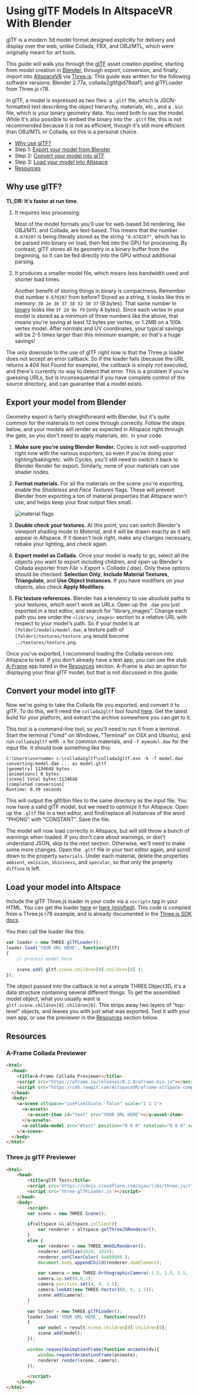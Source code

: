 # Using glTF Models In AltspaceVR With Blender

glTF is a modern 3d model format designed explicitly for delivery and display over the web, unlike Collada, FBX, and OBJ/MTL, which were originally meant for art tools. 

This guide will walk you through the [glTF](https://github.com/KhronosGroup/glTF) asset creation pipeline, starting from model creation in [Blender](https://www.blender.org/), through export, conversion, and finally import into [AltspaceVR](https://altvr.com) via [Three.js](http://threejs.org/). This guide was written for the following software versions: Blender 2.77a, collada2gltf@d78daf1, and glTFLoader from Three.js r78.

In glTF, a model is expressed as two files: a `.gltf` file, which is JSON-formatted text describing the object hierarchy, materials, etc., and a `.bin` file, which is your binary geometry data. You need both to use the model. While it's also possible to embed the binary into the `.gltf` file, this is not recommended because it is not as efficient, though it's still more efficient than OBJ/MTL or Collada, so this is a personal choice.

* [Why use glTF?](#why)
* Step 1: [Export your model from Blender](#export)
* Step 2: [Convert your model into glTF](#convert)
* Step 3: [Load your model into Altspace](#load)
* [Resources](#resources)


## <a id="why"/>Why use glTF?

**TL;DR: It's faster at run time.**

1. It requires less processing.

	Most of the model formats you'll use for web-based 3d rendering, like OBJ/MTL and Collada, are text-based. This means that the number `0.678207` is being literally stored as the string `"0.678207"`, which has to be parsed into binary on load, then fed into the GPU for processing. By contrast, glTF stores all its geometry in a binary buffer from the beginning, so it can be fed directly into the GPU without additional parsing.

2. It produces a smaller model file, which means less bandwidth used and shorter load times.

	Another benefit of storing things in binary is compactness. Remember that number `0.678207` from before? Stored as a string, it looks like this in memory: `30 2e 36 37 38 32 30 37` (8 bytes). That same number in [binary](https://en.wikipedia.org/wiki/Single-precision_floating-point_format) looks like `3f 2d 9e f9` (only 4 bytes). Since each vertex in your model is stored as a minimum of three numbers like the above, that means you're saving at least 12 bytes per vertex, or 1.2MB on a 100k vertex model. After normals and UV coordinates, your typical savings will be 2-5 times larger than this minimum example, so that's a huge savings!

The only downside to the use of glTF right now is that the Three.js loader does not accept an error callback. So if the loader fails (because the URL returns a 404 Not Found for example), the callback is simply not executed, and there's currently no way to detect that error. This is a problem if you're guessing URLs, but is inconsequential if you have complete control of the source directory, and can guarantee that a model exists.

## <a id="export"/>Export your model from Blender

Geometry export is fairly straightforward with Blender, but it's quite common for the materials to not come through correctly. Follow the steps below, and your models will render as expected in Altspace right through the gate, so you don't need to apply materials, etc. in your code.

1. **Make sure you're using Blender Render.**
    Cycles is not well-supported right now with the various exporters, so even if you're doing your lighting/baking/etc. with Cycles, you'll still need to switch it back to Blender Render for export. Similarly, none of your materials can use shader nodes.

2. **Format materials.** For all the materials on the scene you're exporting, enable the *Shadeless* and *Face Textures* flags. These will prevent Blender from exporting a ton of material properties that Altspace won't use, and helps keep your final output files small.

    ![material flags](img/material-flags.png)

3. **Double check your textures.** At this point, you can switch Blender's viewport shading mode to *Material*, and it will be drawn exactly as it will appear in Altspace. If it doesn't look right, make any changes necessary, rebake your lighting, and check again.

4. **Export model as Collada.** Once your model is ready to go,  select all the objects you want to export including children, and open up Blender's Collada exporter from *File* > *Export* > *Collada (.dae)*. Only these options should be checked: **Selection Only**, **Include Material Textures**, **Triangulate**, and **Use Object Instances**. If you have modifiers on your objects, also check **Apply Modifiers**.

5. **Fix texture references.** Blender has a tendency to use absolute paths to your textures, which won't work as URLs. Open up the `.dae` you just exported in a text editor, and search for "library_images". Change each path you see under the `<library_images>` section to a relative URL with respect to your model's path. So if your model is at `[folder]/models/model.dae`, a texture path of `[folder]/textures/texture.png` would become `../textures/texture.png`.

Once you've exported, I recommend loading the Collada version into Altspace to test. If you don't already have a test app, you can use the stub [A-Frame](https://aframe.io/) app listed in the [Resources](#resources) section. A-Frame is also an option for displaying your final glTF model, but that is not discussed in this guide.


## <a id="convert"/>Convert your model into glTF

Now we're going to take the Collada file you exported, and convert it to glTF. To do this, we'll need the `collada2gltf` tool found [here](https://github.com/KhronosGroup/glTF/releases). Get the latest build for your platform, and extract the archive somewhere you can get to it.

This tool is a command-line tool, so you'll need to run it from a terminal. Start the terminal ("cmd" on Windows, "Terminal" on OSX and Ubuntu), and run `collada2gltf` with `-k` for common materials, and `-f mymodel.dae` for the input file. It should look something like this:

```
C:\Users\username> c:\collada2gltf\collada2gltf.exe -k -f model.dae
converting:model.dae ... as model.gltf 
[geometry] 1134648 bytes
[animations] 0 bytes
[scene] total bytes:1134648
[completed conversion]
Runtime: 0.39 seconds
```

This will output the gltf/bin files to the same directory as the input file. You now have a valid glTF model, but we need to optimize it for Altspace. Open up the `.gltf` file in a text editor, and find/replace all instances of the word "PHONG" with "CONSTANT". Save the file.

The model will now load correctly in Altspace, but will still throw a bunch of warnings when loaded. If you don't care about warnings, or don't understand JSON, skip to the next section. Otherwise, we'll need to make some more changes. Open the `.gltf` file in your text editor again, and scroll down to the property `materials`. Under each material, delete the properties `ambient`, `emission`, `shininess`, and `specular`, so that only the property `diffuse` is left.


## <a id="load"/>Load your model into Altspace

Include the glTF Three.js loader in your code via a `<script>` tag in your HTML. You can get the loader [here](three-glTFLoader.js) or [here (minified)](three-glTFLoader.min.js). This code is compiled from a Three.js r78 example, and is already documented in the [Three.js SDK docs](http://threejs.org/docs/#Reference/Loaders/glTFLoader).

You then call the loader like this:

```javascript
var loader = new THREE.glTFLoader();
loader.load('YOUR URL HERE', function(gltf)
{
    // process model here

    scene.add( gltf.scene.children[0].children[0] );
});
```

The object passed into the callback is not a simple THREE.Object3D, it's a data structure containing several different things. To get the assembled model object, what you usually want is `gltf.scene.children[0].children[0]`. This strips away two layers of "top-level" objects, and leaves you with just what was exported. Test it with your own app, or use the previewer in the [Resources](#resources) section below.


## <a id="resources"/>Resources

### A-Frame Collada Previewer

```html
<html>
  <head>
    <title>A-Frame Collada Previewer</title>
    <script src="https://aframe.io/releases/0.2.0/aframe.min.js"></script>
    <script src="https://cdn.rawgit.com/AltspaceVR/aframe-altspace-component/v0.2.2/dist/aframe-altspace-component.min.js"></script>
  </head>
  <body>
    <a-scene altspace="usePixelScale: false" scale="1 1 1">
      <a-assets>
        <a-asset-item id="test" src="YOUR URL HERE"></a-asset-item>
      </a-assets>
      <a-collada-model src="#test" position="0 0 0" rotation="0 0 0" scale="1 1 1"></a-collada-model>
    </a-scene>
  </body>
</html>
```

### Three.js glTF Previewer

```html
<html>
	<head>
		<title>glTF Test</title>
		<script src='https://cdnjs.cloudflare.com/ajax/libs/three.js/r74/three.js'></script>
		<script src='three-glTFLoader.js'></script>
	</head>
	<body>
		<script>
		var scene = new THREE.Scene();

		if(altspace && altspace.inClient){
			var renderer = altspace.getThreeJSRenderer();
		}
		else {
			var renderer = new THREE.WebGLRenderer();
			renderer.setSize(1024, 1024);
			renderer.setClearColor( 0x808080 );
			document.body.appendChild(renderer.domElement);

			var camera = new THREE.OrthographicCamera(-1.5, 1.5, 1.5, -1.5, 0.1, 100);
			camera.up.set(0,0,1);
			camera.position.set(4, 0, 1.5);
			camera.lookAt(new THREE.Vector3(0, 0, 1.5));
			scene.add(camera);
		}

		var loader = new THREE.glTFLoader();
		loader.load('YOUR URL HERE', function(result)
		{
			var model = result.scene.children[0].children[0];
			scene.add(model);
		});

		window.requestAnimationFrame(function animate(dv){
			window.requestAnimationFrame(animate);
			renderer.render(scene, camera);
		});

		</script>
	</body>
</html>
```
